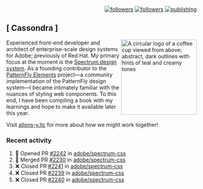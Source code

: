 <p align="right"><a rel="me" href="https://front-end.social/@castastrophe">
    <img alt="followers" title="Follow me on Mastodon" src="https://img.shields.io/mastodon/follow/109297102751309835?domain=https%3A%2F%2Ffront-end.social&label=Follow&logo=mastodon&logoColor=white&style=for-the-badge&labelColor=008080&color=006969"/></a>
  <a href="https://codepen.io/castastrophe/">
    <img alt="followers" title="Follow me on CodePen" src="https://img.shields.io/badge/16-1?color=640464&labelColor=7c007c&style=for-the-badge&logo=codepen&label=Follow"/></a>
<a href="https://castastrophe.medium.com/">
    <img alt="publishing" title="View articles on Medium" src="https://img.shields.io/badge/107-1?color=666&labelColor=444&label=subscribe&logo=medium&logoColor=white&style=for-the-badge"/></a>
</p>

## [&nbsp;Cassondra&nbsp;]

<img align="right" src="https://github-production-user-asset-6210df.s3.amazonaws.com/1840295/253016758-ba468774-1cd3-42c2-8f43-947b5eeb5edf.png" height="200" alt="A circular logo of a coffee cup viewed from above; abstract, dark outlines with hints of teal and creamy tones">

Experienced front-end developer and architect of enterprise-scale design systems for Adobe; previously of Red Hat. My primary focus at the moment is the [Spectrum design system](https://github.com/adobe/spectrum-css). As a founding contributor to the [PatternFly&nbsp;Elements](https://github.com/patternfly/patternfly-elements) project&mdash;a community implementation of the PatternFly design system&mdash;I became intimately familiar with the nuances of styling web components. To this end, I have been compiling a book with my learnings and hope to make it available later this year.

Visit [allons-y.llc](http://allons-y.llc/) for more about how we might work together!

### Recent activity

<!--START_SECTION:activity-->
1. 💪 Opened PR [#2242](https://github.com/adobe/spectrum-css/pull/2242) in [adobe/spectrum-css](https://github.com/adobe/spectrum-css)
2. 🎉 Merged PR [#2230](https://github.com/adobe/spectrum-css/pull/2230) in [adobe/spectrum-css](https://github.com/adobe/spectrum-css)
3. ❌ Closed PR [#2241](https://github.com/adobe/spectrum-css/pull/2241) in [adobe/spectrum-css](https://github.com/adobe/spectrum-css)
4. ❌ Closed PR [#2239](https://github.com/adobe/spectrum-css/pull/2239) in [adobe/spectrum-css](https://github.com/adobe/spectrum-css)
5. ❌ Closed PR [#2240](https://github.com/adobe/spectrum-css/pull/2240) in [adobe/spectrum-css](https://github.com/adobe/spectrum-css)
<!--END_SECTION:activity-->
